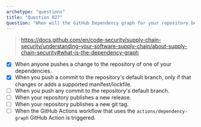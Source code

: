 ```yaml
---
archetype: "questions"
title: "Question 027"
question: "When will the GitHub Dependency graph for your repository be updated? (Choose two.)"
---
```



> https://docs.github.com/en/code-security/supply-chain-security/understanding-your-software-supply-chain/about-supply-chain-security#what-is-the-dependency-graph
- [x] When anyone pushes a change to the repository of one of your dependencies.
- [x] When you push a commit to the repository's default branch, only if that changes or adds a supported manifest/lockfile.
- [ ] When you push any commit to the repository's default branch.
- [ ] When your repository publishes a new release.
- [ ] When your repository publishes a new git tag.
- [ ] When the GitHub Actions workflow that uses the `actions/dependency-graph` GitHub Action is triggered.
